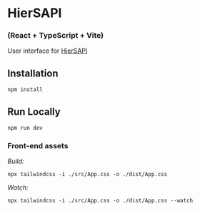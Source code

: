 # HierSAPI
### (React + TypeScript + Vite)

User interface for [HierSAPI](https://github.com/Jack-42/HierSAPI)

## Installation

```shell
npm install
```

## Run Locally

```shell
npm run dev
```

### Front-end assets

_Build:_
```shell
npx tailwindcss -i ./src/App.css -o ./dist/App.css
```
_Watch:_
```shell
npx tailwindcss -i ./src/App.css -o ./dist/App.css --watch
```
